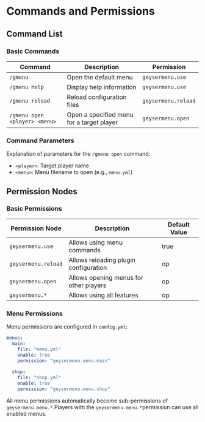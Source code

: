 # Commands and Permissions

## Command List

### Basic Commands

| Command | Description | Permission |
|---------|-------------|------------|
| `/gmenu` | Open the default menu | `geysermenu.use` |
| `/gmenu help` | Display help information | `geysermenu.use` |
| `/gmenu reload` | Reload configuration files | `geysermenu.reload` |
| `/gmenu open <player> <menu>` | Open a specified menu for a target player | `geysermenu.open` |

### Command Parameters

Explanation of parameters for the `/gmenu open` command:
- `<player>`: Target player name
- `<menu>`: Menu filename to open (e.g., `menu.yml`)

## Permission Nodes

### Basic Permissions

| Permission Node | Description | Default Value |
|-----------------|-------------|---------------|
| `geysermenu.use` | Allows using menu commands | true |
| `geysermenu.reload` | Allows reloading plugin configuration | op |
| `geysermenu.open` | Allows opening menus for other players | op |
| `geysermenu.*` | Allows using all features | op |

### Menu Permissions

Menu permissions are configured in `config.yml`:

```yaml
menus:
  main:
    file: "menu.yml"
    enable: true
    permission: "geysermenu.menu.main"
  
  shop:
    file: "shop.yml"
    enable: true
    permission: "geysermenu.menu.shop"
```
All menu permissions automatically become sub-permissions of `geysermenu.menu.*`.Players with the `geysermenu.menu.*`permission can use all enabled menus.